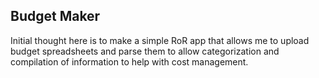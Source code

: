 ## Budget Maker

Initial thought here is to make a simple RoR app that allows me to upload budget spreadsheets and parse them to allow categorization and compilation of information to help with cost management.
